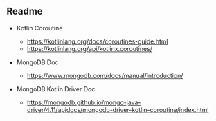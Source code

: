 
## Readme

- Kotlin Coroutine
  - https://kotlinlang.org/docs/coroutines-guide.html
  - https://kotlinlang.org/api/kotlinx.coroutines/

- MongoDB Doc
  - https://www.mongodb.com/docs/manual/introduction/

- MongoDB Kotlin Driver Doc
  - https://mongodb.github.io/mongo-java-driver/4.11/apidocs/mongodb-driver-kotlin-coroutine/index.html